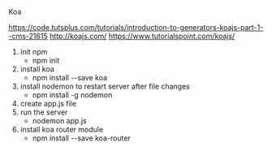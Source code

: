 Koa

https://code.tutsplus.com/tutorials/introduction-to-generators-koajs-part-1--cms-21615
http://koajs.com/
https://www.tutorialspoint.com/koajs/

1) init npm
    - npm init
2) install koa
    - npm install --save koa
3) install nodemon to restart server after file changes
    - npm install -g nodemon
4) create app.js file
5) run the server 
    - nodemon app.js
6) install koa router module
    - npm install --save koa-router
